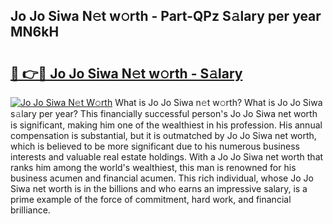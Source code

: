 ## Jo Jo Siwa N𝚎t w𝚘rth - Part-QPz S𝚊lary per year MN6kH

# <h2><a href="http://gc04ycb.nevu.top/?p=Jo+Jo+Siwa">🔗 👉🔴 Jo Jo Siwa N𝚎t w𝚘rth - S𝚊lary</a></h2>

[![Jo Jo Siwa N𝚎t W𝚘rth](https://i.imgur.com/Oavwk0R.jpeg)](http://gc04ycb.nevu.top/?p=Jo+Jo+Siwa)
What is Jo Jo Siwa n𝚎t w𝚘rth? What is Jo Jo Siwa s𝚊lary per year?
This financially successful person's Jo Jo Siwa net worth is significant, making him one of the wealthiest in his profession. His annual compensation is substantial, but it is outmatched by Jo Jo Siwa net worth, which is believed to be more significant due to his numerous business interests and valuable real estate holdings. With a Jo Jo Siwa net worth that ranks him among the world's wealthiest, this man is renowned for his business acumen and financial acumen. This rich individual, whose Jo Jo Siwa net worth is in the billions and who earns an impressive salary, is a prime example of the force of commitment, hard work, and financial brilliance.

